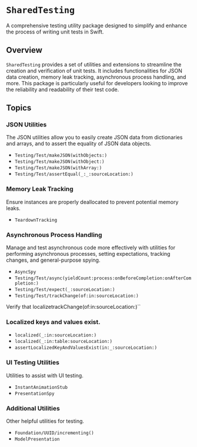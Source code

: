 # ``SharedTesting``

A comprehensive testing utility package designed to simplify and enhance the process of writing unit tests in Swift.

## Overview

`SharedTesting` provides a set of utilities and extensions to streamline the creation and verification of unit tests. It includes functionalities for JSON data creation, memory leak tracking, asynchronous process handling, and more. This package is particularly useful for developers looking to improve the reliability and readability of their test code.

## Topics

### JSON Utilities

The JSON utilities allow you to easily create JSON data from dictionaries and arrays, and to assert the equality of JSON data objects.

- ``Testing/Test/makeJSON(withObjects:)``
- ``Testing/Test/makeJSON(withObject:)``
- ``Testing/Test/makeJSON(withArray:)``
- ``Testing/Test/assertEqual(_:_:sourceLocation:)``

### Memory Leak Tracking

Ensure instances are properly deallocated to prevent potential memory leaks.

- ``TeardownTracking``

### Asynchronous Process Handling

Manage and test asynchronous code more effectively with utilities for performing asynchronous processes, setting expectations, tracking changes, and general-purpose spying.

- ``AsyncSpy``
- ``Testing/Test/async(yieldCount:process:onBeforeCompletion:onAfterCompletion:)``
- ``Testing/Test/expect(_:sourceLocation:)``
- ``Testing/Test/trackChange(of:in:sourceLocation:)``

Verify that localizetrackChange(of:in:sourceLocation:)``

### Localized keys and values exist.

- ``localized(_:in:sourceLocation:)``
- ``localized(_:in:table:sourceLocation:)``
- ``assertLocalizedKeyAndValuesExist(in:_:sourceLocation:)``

### UI Testing Utilities

Utilities to assist with UI testing.

- ``InstantAnimationStub``
- ``PresentationSpy``

### Additional Utilities

Other helpful utilities for testing.

- ``Foundation/UUID/incrementing()``
- ``ModelPresentation``
